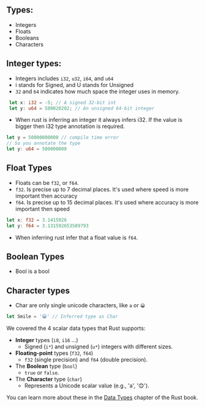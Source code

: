 ## Types:
- Integers
- Floats
- Booleans
- Characters

## Integer types:
- Integers includes `i32`, `u32`, `i64`, and `u64`
- i stands for Signed, and U stands for Unsigned
- `32` and `64` indicates how much space the integer uses in memory.
``` Rust
 let x: i32 = -5; // A signed 32-bit int
 let y: u64 = 500020202; // An unsigned 64-bit integer
```
- When rust is inferring an integer it always infers i32. If the value is bigger then i32 type annotation is required.
``` rust
let y = 50000000000 // compile time error
// So you annotate the type 
let y: u64 = 500000000
```

## Float Types
- Floats can be `f32`, or `f64`. 
- `f32`. Is precise up to 7 decimal places. It's used where speed is more important then accuracy
- `f64`. Is precise up to 15 decimal places. It's used where accuracy is more important then speed
``` rust
let x: f32 = 3.1415926
let y: f64 = 3.131592653589793
```
- When inferring rust infer that a float value is `f64`.

## Boolean Types
- Bool is a bool

## Character types
- Char are only single unicode characters, like `a` or `😀`
``` rust
let Smile = '😀' // Inferred type as Char
```

We covered the 4 scalar data types that Rust supports:

- **Integer** types (`i8`, `i16` …)
    - Signed (`i*`) and unsigned (`u*`) integers with different sizes.
- **Floating-point** types (`f32`, `f64`)
    - `f32` (single precision) and `f64` (double precision).
- The **Boolean** type (`bool`)
    - `true` or `false`.
- The **Character** type (`char`)
    - Represents a Unicode scalar value (e.g., 'a', '😊').

You can learn more about these in the [Data Types](https://doc.rust-lang.org/book/ch03-02-data-types.html) chapter of the Rust book.